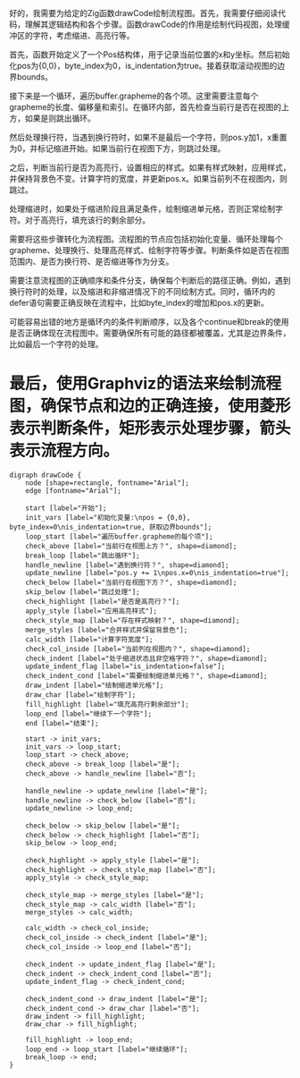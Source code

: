 好的，我需要为给定的Zig函数drawCode绘制流程图。首先，我需要仔细阅读代码，理解其逻辑结构和各个步骤。函数drawCode的作用是绘制代码视图，处理缓冲区的字符，考虑缩进、高亮行等。

首先，函数开始定义了一个Pos结构体，用于记录当前位置的x和y坐标。然后初始化pos为{0,0}，byte_index为0，is_indentation为true。接着获取滚动视图的边界bounds。

接下来是一个循环，遍历buffer.grapheme的各个项。这里需要注意每个grapheme的长度、偏移量和索引。在循环内部，首先检查当前行是否在视图的上方，如果是则跳出循环。

然后处理换行符，当遇到换行符时，如果不是最后一个字符，则pos.y加1，x重置为0，并标记缩进开始。如果当前行在视图下方，则跳过处理。

之后，判断当前行是否为高亮行，设置相应的样式。如果有样式映射，应用样式，并保持背景色不变。计算字符的宽度，并更新pos.x。如果当前列不在视图内，则跳过。

处理缩进时，如果处于缩进阶段且满足条件，绘制缩进单元格，否则正常绘制字符。对于高亮行，填充该行的剩余部分。

需要将这些步骤转化为流程图。流程图的节点应包括初始化变量、循环处理每个grapheme、处理换行、处理高亮样式、绘制字符等步骤。判断条件如是否在视图范围内、是否为换行符、是否缩进等作为分支。

需要注意流程图的正确顺序和条件分支，确保每个判断后的路径正确。例如，遇到换行符时的处理，以及缩进和非缩进情况下的不同绘制方式。同时，循环内的defer语句需要正确反映在流程中，比如byte_index的增加和pos.x的更新。

可能容易出错的地方是循环内的条件判断顺序，以及各个continue和break的使用是否正确体现在流程图中。需要确保所有可能的路径都被覆盖，尤其是边界条件，比如最后一个字符的处理。

最后，使用Graphviz的语法来绘制流程图，确保节点和边的正确连接，使用菱形表示判断条件，矩形表示处理步骤，箭头表示流程方向。
================================================
```graphviz
digraph drawCode {
    node [shape=rectangle, fontname="Arial"];
    edge [fontname="Arial"];

    start [label="开始"];
    init_vars [label="初始化变量:\npos = {0,0}, byte_index=0\nis_indentation=true, 获取边界bounds"];
    loop_start [label="遍历buffer.grapheme的每个项"];
    check_above [label="当前行在视图上方？", shape=diamond];
    break_loop [label="跳出循环"];
    handle_newline [label="遇到换行符？", shape=diamond];
    update_newline [label="pos.y += 1\npos.x=0\nis_indentation=true"];
    check_below [label="当前行在视图下方？", shape=diamond];
    skip_below [label="跳过处理"];
    check_highlight [label="是否是高亮行？"];
    apply_style [label="应用高亮样式"];
    check_style_map [label="存在样式映射？", shape=diamond];
    merge_styles [label="合并样式并保留背景色"];
    calc_width [label="计算字符宽度"];
    check_col_inside [label="当前列在视图内？", shape=diamond];
    check_indent [label="处于缩进状态且非空格字符？", shape=diamond];
    update_indent_flag [label="is_indentation=false"];
    check_indent_cond [label="需要绘制缩进单元格？", shape=diamond];
    draw_indent [label="绘制缩进单元格"];
    draw_char [label="绘制字符"];
    fill_highlight [label="填充高亮行剩余部分"];
    loop_end [label="继续下一个字符"];
    end [label="结束"];

    start -> init_vars;
    init_vars -> loop_start;
    loop_start -> check_above;
    check_above -> break_loop [label="是"];
    check_above -> handle_newline [label="否"];
    
    handle_newline -> update_newline [label="是"];
    handle_newline -> check_below [label="否"];
    update_newline -> loop_end;
    
    check_below -> skip_below [label="是"];
    check_below -> check_highlight [label="否"];
    skip_below -> loop_end;
    
    check_highlight -> apply_style [label="是"];
    check_highlight -> check_style_map [label="否"];
    apply_style -> check_style_map;
    
    check_style_map -> merge_styles [label="是"];
    check_style_map -> calc_width [label="否"];
    merge_styles -> calc_width;
    
    calc_width -> check_col_inside;
    check_col_inside -> check_indent [label="是"];
    check_col_inside -> loop_end [label="否"];
    
    check_indent -> update_indent_flag [label="是"];
    check_indent -> check_indent_cond [label="否"];
    update_indent_flag -> check_indent_cond;
    
    check_indent_cond -> draw_indent [label="是"];
    check_indent_cond -> draw_char [label="否"];
    draw_indent -> fill_highlight;
    draw_char -> fill_highlight;
    
    fill_highlight -> loop_end;
    loop_end -> loop_start [label="继续循环"];
    break_loop -> end;
}
```